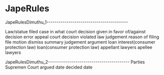 # JapeRules

JapeRulesDimuthu_1-----------------------------------------

Law/statue
filed case in what court
decision given in favor of/against
decision error
appeal court decision
violated law
judgement
reason of filing
file motion dismiss
summary judgement
argument
loan interest(consumer protection law)
loan(consumer protection law)
appellant lawyers
apellee lawyers

JapeRulesDimuthu_2-----------------------------------------
Parties
Supremen Court
argued date
decided date
